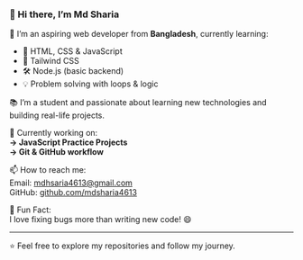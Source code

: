 ### 👋 Hi there, I’m **Md Sharia**

🚀 I’m an aspiring web developer from **Bangladesh**, currently learning:
- 📜 HTML, CSS & JavaScript  
- 🎨 Tailwind CSS  
- 🛠️ Node.js (basic backend)  
- 💡 Problem solving with loops & logic

📚 I’m a student and passionate about learning new technologies and building real-life projects.

📌 Currently working on:  
**→ JavaScript Practice Projects**  
**→ Git & GitHub workflow**

📫 How to reach me:  
Email: mdhsaria4613@gmail.com  
GitHub: [github.com/mdsharia4613](https://github.com/mdsharia4613)

🌱 Fun Fact:  
I love fixing bugs more than writing new code! 😄

---
⭐️ Feel free to explore my repositories and follow my journey.
